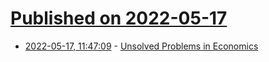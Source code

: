 # [Published on 2022-05-17](index.md)

* [2022-05-17, 11:47:09](https://news.ycombinator.com/item?id=31409044) - [Unsolved Problems in Economics](https://en.wikipedia.org/wiki/List_of_unsolved_problems_in_economics)
